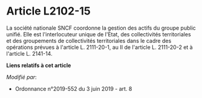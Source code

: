 # Article L2102-15

La société nationale SNCF coordonne la gestion des actifs du groupe public unifié. Elle est l'interlocuteur unique de l'Etat,
des collectivités territoriales et des groupements de collectivités territoriales dans le cadre des opérations prévues à
l'article L. 2111-20-1, au II de l'article L. 2111-20-2 et à l'article L. 2141-14.

**Liens relatifs à cet article**

_Modifié par_:

  - Ordonnance n°2019-552 du 3 juin 2019 - art. 8
